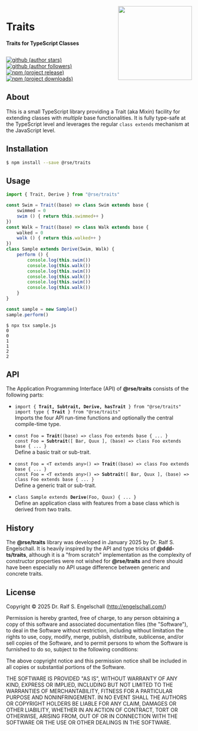 
<img src="https://raw.githubusercontent.com/rse/traits/refs/heads/master/etc/logo.svg" width="200" style="float: right" align="right" alt=""/>

Traits
======

**Traits for TypeScript Classes**

<p/>
<img src="https://nodei.co/npm/@rse/traits.png?downloads=true&stars=true" alt=""/>

[![github (author stars)](https://img.shields.io/github/stars/rse?logo=github&label=author%20stars&color=%233377aa)](https://github.com/rse)
[![github (author followers)](https://img.shields.io/github/followers/rse?label=author%20followers&logo=github&color=%234477aa)](https://github.com/rse)
<br/>
[![npm (project release)](https://img.shields.io/npm/v/@rse/traits?logo=npm&label=npm%20release&color=%23cc3333)](https://npmjs.com/@rse/traits)
[![npm (project downloads)](https://img.shields.io/npm/dm/@rse/traits?logo=npm&label=npm%20downloads&color=%23cc3333)](https://npmjs.com/@rse/traits)

About
-----

This is a small TypeScript library providing a Trait (aka Mixin)
facility for extending classes with *multiple* base functionalities.
It is fully type-safe at the TypeScript level and leverages the regular
`class extends` mechanism at the JavaScript level.

Installation
------------

```sh
$ npm install --save @rse/traits
```

Usage
-----

```ts
import { Trait, Derive } from "@rse/traits"

const Swim = Trait((base) => class Swim extends base {
    swimmed = 0
    swim () { return this.swimmed++ }
})
const Walk = Trait((base) => class Walk extends base {
    walked = 0
    walk () { return this.walked++ }
})
class Sample extends Derive(Swim, Walk) {
    perform () {
        console.log(this.swim())
        console.log(this.walk())
        console.log(this.swim())
        console.log(this.walk())
        console.log(this.swim())
        console.log(this.walk())
    }
}

const sample = new Sample()
sample.perform()
```

```
$ npx tsx sample.js
0
0
1
1
2
2
```

API
---

The Application Programming Interface (API) of **@rse/traits** consists
of the following parts:

- `import { `**`Trait, Subtrait, Derive, hasTrait`**` } from "@rse/traits"`<br/>
  `import type { `**`Trait`**` } from "@rse/traits"`<br/>
  Imports the four API run-time functions and optionally the central compile-time type.

- `const Foo = `**`Trait`**`((base) => class Foo extends base { ... }`<br/>
  `const Foo = `**`Subtrait`**`([ Bar, Quux ], (base) => class Foo extends base { ... }`<br/>
  Define a basic trait or sub-trait.

- `const Foo = <T extends any>() => `**`Trait`**`((base) => class Foo extends base { ... }`<br/>
  `const Foo = <T extends any>() => `**`Subtrait`**`([ Bar, Quux ], (base) => class Foo extends base { ... }`<br/>
  Define a generic trait or sub-trait.

- `class Sample extends `**`Derive`**`(Foo, Quux) { ... }`<br/>
  Define an application class with features from a base class which
  is derived from two traits.

History
-------

The **@rse/traits** library was developed in January 2025 by Dr. Ralf
S. Engelschall. It is heavily inspired by the API and type tricks of
**@ddd-ts/traits**, although it is a "from scratch" implementation
as the complexity of constructor properties were not wished for
**@rse/traits** and there should have been especially no API usage
difference between generic and concrete traits.

License
-------

Copyright &copy; 2025 Dr. Ralf S. Engelschall (http://engelschall.com/)

Permission is hereby granted, free of charge, to any person obtaining
a copy of this software and associated documentation files (the
"Software"), to deal in the Software without restriction, including
without limitation the rights to use, copy, modify, merge, publish,
distribute, sublicense, and/or sell copies of the Software, and to
permit persons to whom the Software is furnished to do so, subject to
the following conditions:

The above copyright notice and this permission notice shall be included
in all copies or substantial portions of the Software.

THE SOFTWARE IS PROVIDED "AS IS", WITHOUT WARRANTY OF ANY KIND,
EXPRESS OR IMPLIED, INCLUDING BUT NOT LIMITED TO THE WARRANTIES OF
MERCHANTABILITY, FITNESS FOR A PARTICULAR PURPOSE AND NONINFRINGEMENT.
IN NO EVENT SHALL THE AUTHORS OR COPYRIGHT HOLDERS BE LIABLE FOR ANY
CLAIM, DAMAGES OR OTHER LIABILITY, WHETHER IN AN ACTION OF CONTRACT,
TORT OR OTHERWISE, ARISING FROM, OUT OF OR IN CONNECTION WITH THE
SOFTWARE OR THE USE OR OTHER DEALINGS IN THE SOFTWARE.


